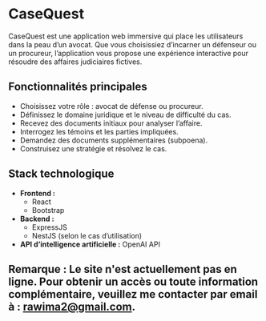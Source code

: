 # CaseQuest

CaseQuest est une application web immersive qui place les utilisateurs dans la peau d’un avocat. Que vous choisissiez d’incarner un défenseur ou un procureur, l’application vous propose une expérience interactive pour résoudre des affaires judiciaires fictives.

## Fonctionnalités principales

- Choisissez votre rôle : avocat de défense ou procureur.
- Définissez le domaine juridique et le niveau de difficulté du cas.
- Recevez des documents initiaux pour analyser l’affaire.
- Interrogez les témoins et les parties impliquées.
- Demandez des documents supplémentaires (subpoena).
- Construisez une stratégie et résolvez le cas.

## Stack technologique

- **Frontend :**
  - React
  - Bootstrap
- **Backend :**
  - ExpressJS
  - NestJS (selon le cas d’utilisation)
- **API d’intelligence artificielle :** OpenAI API


## Remarque : Le site n'est actuellement pas en ligne. Pour obtenir un accès ou toute information complémentaire, veuillez me contacter par email à : rawima2@gmail.com.
